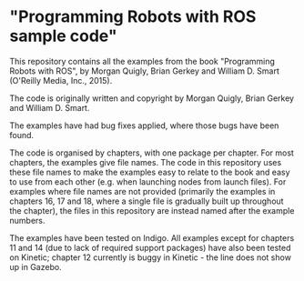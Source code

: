 # "Programming Robots with ROS sample code"

This repository contains all the examples from the book "Programming Robots
with ROS", by Morgan Quigly, Brian Gerkey and William D. Smart (O'Reilly Media,
Inc., 2015).

The code is originally written and copyright by Morgan Quigly, Brian Gerkey and
William D. Smart.

The examples have had bug fixes applied, where those bugs have been found.

The code is organised by chapters, with one package per chapter. For most
chapters, the examples give file names. The code in this repository uses these
file names to make the examples easy to relate to the book and easy to use from
each other (e.g. when launching nodes from launch files). For examples where
file names are not provided (primarily the examples in chapters 16, 17 and 18,
where a single file is gradually built up throughout the chapter), the files in
this repository are instead named after the example numbers.

The examples have been tested on Indigo. All examples except for chapters 11
and 14 (due to lack of required support packages) have also been tested on
Kinetic; chapter 12 currently is buggy in Kinetic - the line does not show up
in Gazebo.
